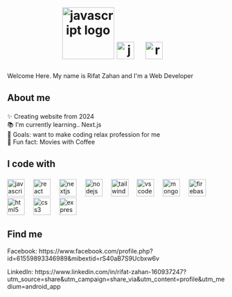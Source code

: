 <h1 align="center"> <img src="https://i.ibb.co/4gWRFDGL/Screenshot-2025-02-06-014057.png" height="120" width="full" alt="javascript logo"  />
  <img src="https://cdn.jsdelivr.net/gh/devicons/devicon/icons/javascript/javascript-original.svg" height="40" alt="javascript logo"  />
  <img width="12" />
  <img src="https://cdn.jsdelivr.net/gh/devicons/devicon/icons/react/react-original.svg" height="40" alt="react logo"  />
  <img width="12" />
</h1>

###

<p align="left">Welcome Here. My name is Rifat Zahan and I'm a Web Developer</p>

###

<h2 align="left">About me</h2>

###

<p align="left">✨ Creating website from 2024<br>📚 I'm currently learning.. Next.js<br>🎯 Goals:  want to make coding relax profession for me<br>🎲 Fun fact: Movies with Coffee</p>

###


<h2 align="left">I code with</h2>

###

<div align="left">
  <img src="https://cdn.jsdelivr.net/gh/devicons/devicon/icons/javascript/javascript-original.svg" height="40" alt="javascript logo"  />
  <img width="12" />
  <img src="https://cdn.jsdelivr.net/gh/devicons/devicon/icons/react/react-original.svg" height="40" alt="react logo"  />
  <img width="12" />
  <img src="https://cdn.jsdelivr.net/gh/devicons/devicon/icons/nextjs/nextjs-original.svg" height="40" alt="nextjs logo"  />
  <img width="12" />
  <img src="https://cdn.jsdelivr.net/gh/devicons/devicon/icons/nodejs/nodejs-original.svg" height="40" alt="nodejs logo"  />
  <img width="12" />
  <img src="https://skillicons.dev/icons?i=tailwind" height="40" alt="tailwindcss logo"  />
  <img width="12" />
  <img src="https://cdn.jsdelivr.net/gh/devicons/devicon/icons/vscode/vscode-original.svg" height="40" alt="vscode logo"  />
  <img width="12" />
  <img src="https://cdn.jsdelivr.net/gh/devicons/devicon/icons/mongodb/mongodb-original.svg" height="40" alt="mongodb logo"  />
  <img width="12" />
  <img src="https://cdn.jsdelivr.net/gh/devicons/devicon/icons/firebase/firebase-plain.svg" height="40" alt="firebase logo"  />
  <img width="12" />
  <img src="https://skillicons.dev/icons?i=html" height="40" alt="html5 logo"  />
  <img width="12" />
  <img src="https://skillicons.dev/icons?i=css" height="40" alt="css3 logo"  />
  <img width="12" />
  <img src="https://cdn.simpleicons.org/express/000000" height="40" alt="express logo"  />
</div>

###

###
<h2>Find me</h2>

<p>Facebook: https://www.facebook.com/profile.php?id=61559893346989&mibextid=rS40aB7S9Ucbxw6v

</p>
<p>LinkedIn: https://www.linkedin.com/in/rifat-zahan-160937247?utm_source=share&utm_campaign=share_via&utm_content=profile&utm_medium=android_app </p>

